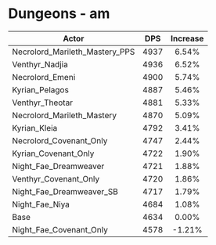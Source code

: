 # Dungeons - am
| Actor | DPS | Increase |
|---|:---:|:---:|
|Necrolord_Marileth_Mastery_PPS|4937|6.54%|
|Venthyr_Nadjia|4936|6.52%|
|Necrolord_Emeni|4900|5.74%|
|Kyrian_Pelagos|4887|5.46%|
|Venthyr_Theotar|4881|5.33%|
|Necrolord_Marileth_Mastery|4870|5.09%|
|Kyrian_Kleia|4792|3.41%|
|Necrolord_Covenant_Only|4747|2.44%|
|Kyrian_Covenant_Only|4722|1.90%|
|Night_Fae_Dreamweaver|4721|1.88%|
|Venthyr_Covenant_Only|4720|1.86%|
|Night_Fae_Dreamweaver_SB|4717|1.79%|
|Night_Fae_Niya|4684|1.08%|
|Base|4634|0.00%|
|Night_Fae_Covenant_Only|4578|-1.21%|
